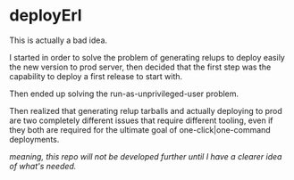 # deployErl

This is actually a bad idea.

I started in order to solve the problem of generating relups to deploy easily the new version to prod server, then decided that the first step was the capability to deploy a first release to start with.

Then ended up solving the run-as-unprivileged-user problem.

Then realized that generating relup tarballs and actually deploying to prod are two completely different issues that require different tooling, even if they both are required for the ultimate goal of one-click|one-command deployments.

*meaning, this repo will not be developed further until I have a clearer idea of what's needed.*